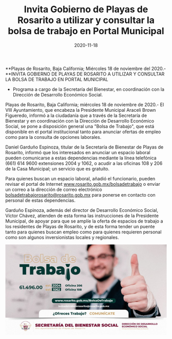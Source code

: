 ﻿---
layout: blog
title:  "Invita Gobierno de Playas de Rosarito a utilizar y consultar la bolsa de trabajo en Portal Municipal"
date:   2020-11-18
categories: rosarito
permalink: /:categories/:title:output_ext
image: /img/cnr/invita-gobierno-de-playas-de-rosarito-a-utilizar-y-consultar-la-bolsa-de-trabajo-en-portal-municipal.jpg
autor: 
---


**Playas de Rosarito, Baja California;  Miércoles 18 de noviembre del 2020.-**INVITA GOBIERNO DE PLAYAS DE ROSARITO A UTILIZAR Y CONSULTAR LA BOLSA DE TRABAJO EN PORTAL MUNICIPAL


* Programa a cargo de la Secretaría del Bienestar, en coordinación con la Dirección de Desarrollo Económico Social.


Playas de Rosarito, Baja California; miércoles 18 de noviembre de 2020.- El VIII Ayuntamiento, que encabeza la Presidente Municipal Araceli Brown Figueredo, informó a la ciudadanía que a través de la Secretaría de Bienestar y en coordinación con la Dirección de Desarrollo Económico Social, se pone a disposición general una "Bolsa de Trabajo", que está disponible en el portal institucional tanto para anunciar ofertas de empleo como para la consulta de opciones laborales.


Daniel Garduño Espinoza, titular de la Secretaría de Bienestar de Playas de Rosarito, informó que los interesados en anunciar un espacio laboral pueden comunicarse a estas dependencias mediante la línea telefónica (661) 614 9600 extensiones 2004 y 1062, o acudir a las oficinas 108 y 206 de la Casa Municipal; un servicio que es gratuito.


Para quienes buscan un espacio laboral, añadió el funcionario, pueden revisar el portal de Internet www.rosarito.gob.mx/bolsadetrabajo o enviar un correo a la dirección de correo electrónico bolsadetrabajorosarito@rosarito.gob.mx para ponerse en contacto con personal de estas dependencias.


Garduño Espinoza, además del director de Desarrollo Económico Social, Víctor Chávez, atienden de esta forma las instrucciones de la Presidente Municipal, de apoyar para que se amplíe la oferta de espacios de trabajo a los residentes de Playas de Rosarito, y de esta forma tender un puente tanto para quienes buscan empleo como para quienes requieren personal como son algunos inversionistas locales y regionales.

<div id="carouselExampleSlidesOnly" class="carousel slide" data-ride="carousel">
  <div class="carousel-inner">
    <div class="carousel-item active">
       <img class="d-block w-100" src="/img/cnr/invita-gobierno-de-playas-de-rosarito-a-utilizar-y-consultar-la-bolsa-de-trabajo-en-portal-municipal.jpg" loading="lazy"  alt="Invita Gobierno de Playas de Rosarito a utilizar y consultar la bolsa de trabajo en Portal Municipal">
    </div>          
  </div>
</div>